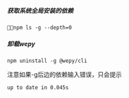 ##### 获取系统全局安装的依赖

`npm ls -g --depth=0`

##### 卸载wepy

`npm uninstall -g @wepy/cli`

注意如果-g后边的依赖输入错误，只会提示

`up to date in 0.045s`